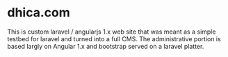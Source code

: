 # dhica.com
This is custom laravel / angularjs 1.x web site that was meant as a simple testbed for laravel and turned into a full CMS. 
The administrative portion is based largly on Angular 1.x and bootstrap served on a laravel platter.

